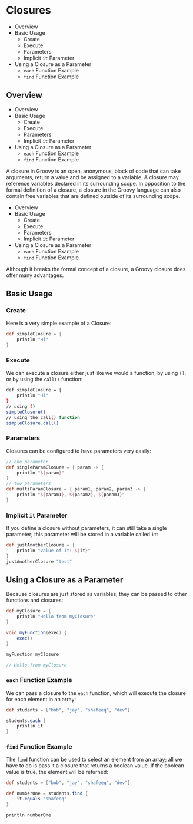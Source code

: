 # Closures
<!--TOC_START-->
- Overview
- Basic Usage
	- Create
	- Execute
	- Parameters
	- Implicit `it` Parameter
- Using a Closure as a Parameter
	- `each` Function Example
	- `find` Function Example

<!--TOC_END-->
## Overview
<!--TOC_START-->
- Overview
- Basic Usage
	- Create
	- Execute
	- Parameters
	- Implicit `it` Parameter
- Using a Closure as a Parameter
	- `each` Function Example
	- `find` Function Example

<!--TOC_END-->
A closure in Groovy is an open, anonymous, block of code that can take arguments, return a value and be assigned to a variable.  A closure may reference variables declared in its surrounding scope.  In opposition to the formal definition of a closure, a closure in the Groovy language can also contain free variables that are defined outside of its surrounding scope.
<!--TOC_START-->
- Overview
- Basic Usage
	- Create
	- Execute
	- Parameters
	- Implicit `it` Parameter
- Using a Closure as a Parameter
	- `each` Function Example
	- `find` Function Example

<!--TOC_END-->
Although it breaks the formal concept of a closure, a Groovy closure does offer many advantages.
## Basic Usage
### Create
Here is a very simple example of a Closure:
```groovy
def simpleClosure = {
    println "Hi"
}
```
### Execute
We can execute a closure either just like we would a function, by using `()`, or by using the `call()` function:
```bash
def simpleClosure = {
    println "Hi"
}
// using ()
simpleClosure()
// using the call() function
simpleClosure.call()
```
### Parameters
Closures can be configured to have parameters very easily:
```groovy
// one parameter
def singleParamClosure = { param -> {
    println "${param}"
}
// two parameters
def multiParamClosure = { param1, param2, param3 -> {
    println "${param1}, ${param2}, ${param3}" 
}
```
### Implicit `it` Parameter
If you define a closure without parameters, it can still take a single parameter; this parameter will be stored in a variable called `it`:
```groovy
def justAnotherClosure = {
    println "Value of it: ${it}"
}
justAnotherClosure "test"
```
## Using a Closure as a Parameter
Because closures are just stored as variables, they can be passed to other functions and closures:
```groovy
def myClosure = {
    println "Hello from myClosure"
}

void myFunction(exec) {
    exec()
}

myFunction myClosure

// Hello from myClosure
```
### `each` Function Example
We can pass a closure to the `each` function, which will execute the closure for each element in an array:
```groovy
def students = ["bob", "jay", "shafeeq", "dev"]

students.each {
    println it
}
```

### `find` Function Example
The `find` function can be used to select an element from an array; all we have to do is pass it a closure that returns a boolean value. If the boolean value is true, the element will be returned:
```groovy
def students = ["bob", "jay", "shafeeq", "dev"]

def numberOne = students.find {
    it.equals "shafeeq"
}

println numberOne
```






